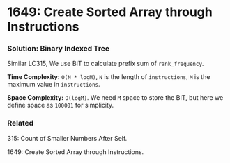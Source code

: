 # 1649: Create Sorted Array through Instructions

### Solution: Binary Indexed Tree
Similar LC315, We use BIT to calculate prefix sum of `rank_frequency`.

**Time Complexity:** `O(N * logM)`, `N` is the length of `instructions`,  `M` is the maximum value in `instructions`.

**Space Complexity:** `O(logM)`. We need `M` space to store the BIT, but here we define space as `100001` for simplicity.

### Related  
315: Count of Smaller Numbers After Self.

1649: Create Sorted Array through Instructions.